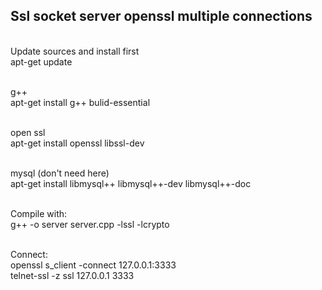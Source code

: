 ## Ssl socket server openssl multiple connections

<br> Update sources and install first <br>
apt-get update

<br> g++ <br>
apt-get install g++ bulid-essential

<br> open ssl <br>
apt-get install openssl libssl-dev 

<br> mysql (don't need here) <br>
apt-get install libmysql++ libmysql++-dev libmysql++-doc

<br> Compile with: <br>
g++ -o server server.cpp -lssl -lcrypto 

<br> Connect:<br>
openssl s_client -connect 127.0.0.1:3333 <br>
telnet-ssl -z ssl 127.0.0.1 3333 <br>

